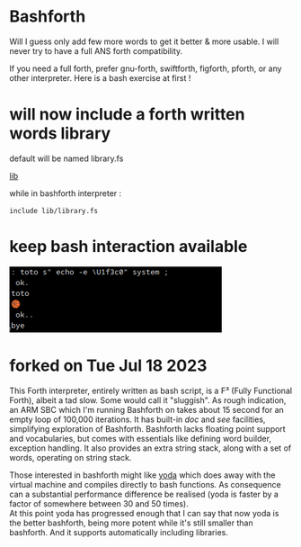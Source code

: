# Bashforth

Will I guess only add few more words to get it better & more usable. I will never try to have a full ANS forth compatibility.

If you need a full forth, prefer gnu-forth, swiftforth, figforth, pforth, or any other interpreter. Here is a bash exercise at first ! 

# will now include a forth written words library 

default will be named library.fs

[lib](./lib/)

while in bashforth interpreter :

```
include lib/library.fs
```

# keep bash interaction available

![pic](./example.png)

# forked on Tue Jul 18 2023

This Forth interpreter, entirely written as bash script, is a F³ (Fully Functional Forth), albeit a tad slow.
Some would call it "sluggish". As rough indication, an ARM SBC which I'm running Bashforth on takes about 15 second
for an empty loop of 100,000 iterations. It has built-in _doc_ and _see_ facilities, simplifying exploration of Bashforth.
Bashforth lacks floating point support and vocabularies, but comes with essentials like defining word builder,
exception handling. It also provides an extra string stack, along with a set of words, operating on string stack.

Those interested in bashforth might like [yoda](https://github.com/Bushmills/yoda) which does away with the virtual machine
and compiles directly to bash functions. As consequence can a substantial performance difference be realised (yoda is faster by a factor of somewhere between 30 and 50 times).  
At this point yoda has progressed enough that I can say that now yoda is the better bashforth, being more potent while it's still smaller than bashforth.  And it supports automatically including libraries.


